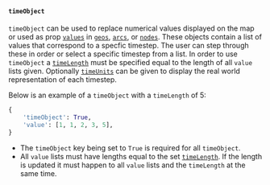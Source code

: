 #### `timeObject`
`timeObject` can be used to replace numerical values displayed on the map or used as prop [`values`](#value) in [`geos`](#geos), [`arcs`](#arcs), or [`nodes`](#nodes). These objects contain a list of values that correspond to a specfic timestep. The user can step through these in order or select a specific timestep from a list. In order to use `timeObject` a [`timeLength`](#timeLength) must be specified equal to the length of all `value` lists given. Optionally [`timeUnits`](#timeUnits) can be given to display the real world representation of each timestep.

Below is an example of a `timeObject` with a `timeLength` of 5:
```py
{
    'timeObject': True,
    'value': [1, 1, 2, 3, 5],
}
```
- The `timeObject` key being set to `True` is required for all `timeObject`.
- All `value` lists must have lengths equal to the set [`timeLength`](#timeLength). If the length is updated it must happen to all `value` lists and the `timeLength` at the same time.
